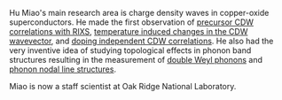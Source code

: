Hu Miao's main research area is charge density waves in copper-oxide superconductors. He made the first observation of [precursor CDW correlations with RIXS](/publications/#miao2017high), [temperature induced changes in the CDW wavevector](/publications/#miao2018incommensurate), and [doping independent CDW correlations](/publications/#miao2019incommensurate). He also had the very inventive idea of studying topological effects in phonon band structures resulting in the measurement of [double Weyl phonons](/publications/#miao2018double) and [phonon nodal line structures](/publications/#zhang2019phononic).

Miao is now a staff scientist at Oak Ridge National Laboratory.
